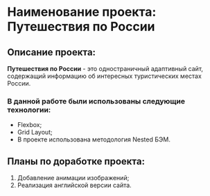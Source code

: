 # Наименование проекта: Путешествия по России
[Ссылка на проект на GitHub Pages]: https://AleksandraPatunina.github.io/russian-travel/

## Описание проекта:
**Путешествия по России** - это одностраничный адаптивный сайт, содержащий информацию об интересных туристических местах России.

### В данной работе были использованы следующие технологии:
* Flexbox;
* Grid Layout;
* В проекте использована методология Nested БЭМ.

## Планы по доработке проекта:
1. Добавление анимации изображений;
2. Реализация английской версии сайта.
